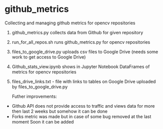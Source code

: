 # github_metrics
Collecting and managing github metrics for opencv repositories

1. github_metrics.py collects data from Github for given repository
2. run_for_all_repos.sh runs github_metrics.py for opencv repositories
3. files_to_google_drive.py uploads csv files to Google Drive 
   (needs some work to get access to Google Drive)
4. Github_stats_view.ipynb shows in Jupyter Notebook DataFrames of metrics 
   for opencv repositories
5. files_drive_links.txt  - file with links to tables on Google Drive 
   uploaded by files_to_google_drive.py
   
   Futher improvements:
 - Github API does not provide access to traffic and views data for more then last 2 weeks
     but somehow it can be done
 - Forks metric was made but in case of some bug removed at the last moment
   Soon it can be added
